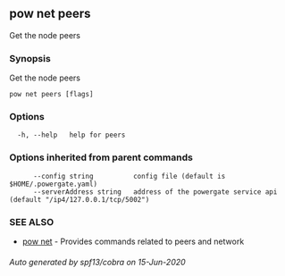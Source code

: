 ## pow net peers

Get the node peers

### Synopsis

Get the node peers

```
pow net peers [flags]
```

### Options

```
  -h, --help   help for peers
```

### Options inherited from parent commands

```
      --config string          config file (default is $HOME/.powergate.yaml)
      --serverAddress string   address of the powergate service api (default "/ip4/127.0.0.1/tcp/5002")
```

### SEE ALSO

* [pow net](pow_net.md)	 - Provides commands related to peers and network

###### Auto generated by spf13/cobra on 15-Jun-2020
